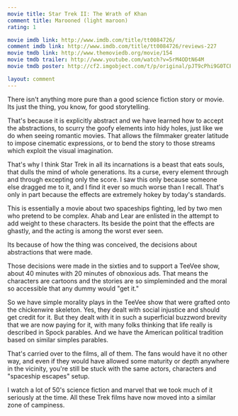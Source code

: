 ```yaml
---
movie title: Star Trek II: The Wrath of Khan
comment title: Marooned (light maroon)
rating: 1

movie imdb link: http://www.imdb.com/title/tt0084726/
comment imdb link: http://www.imdb.com/title/tt0084726/reviews-227
movie tmdb link: http://www.themoviedb.org/movie/154
movie tmdb trailer: http://www.youtube.com/watch?v=5rM4ODtN64M
movie tmdb poster: http://cf2.imgobject.com/t/p/original/pJT9cPhi9G0TCPXEdvVQvPcl189.jpg

layout: comment
---
```


There isn't anything more pure than a good science fiction story or movie. Its just the thing, you know, for good storytelling. 

That's because it is explicitly abstract and we have learned how to accept the abstractions, to scurry the goofy elements into hidy holes, just like we do when seeing romantic movies. That allows the filmmaker greater latitude to impose cinematic expressions, or to bend the story to those streams which exploit the visual imagination.

That's why I think Star Trek in all its incarnations is a beast that eats souls, that dulls the mind of whole generations. Its a curse, every element through and through excepting only the score. I saw this only because someone else dragged me to it, and I find it ever so much worse than I recall. That's only in part because the effects are extremely hokey by today's standards.

This is essentially a movie about two spaceships fighting, led by two men who pretend to be complex. Ahab and Lear are enlisted in the attempt to add weight to these characters. Its beside the point that the effects are ghastly, and the acting is among the worst ever seen.

Its because of how the thing was conceived, the decisions about abstractions that were made.

Those decisions were made in the sixties and to support a TeeVee show, about 40 minutes with 20 minutes of obnoxious ads. That means the characters are cartoons and the stories are so simpleminded and the moral so accessible that any dummy would "get it."

So we have simple morality plays in the TeeVee show that were grafted onto the chickenwire skeleton. Yes, they dealt with social injustice and should get credit for it. But they dealt with it in such a superficial buzzword brevity that we are now paying for it, with many folks thinking that life really is described in Spock parables. And we have the American political tradition based on similar simples parables.

That's carried over to the films, all of them. The fans would have it no other way, and even if they would have allowed some maturity or depth anywhere in the vicinity, you're still be stuck with the same actors, characters and "spaceship escapes" setup.

I watch a lot of 50's science fiction and marvel that we took much of it seriously at the time. All these Trek films have now moved into a similar zone of campiness.